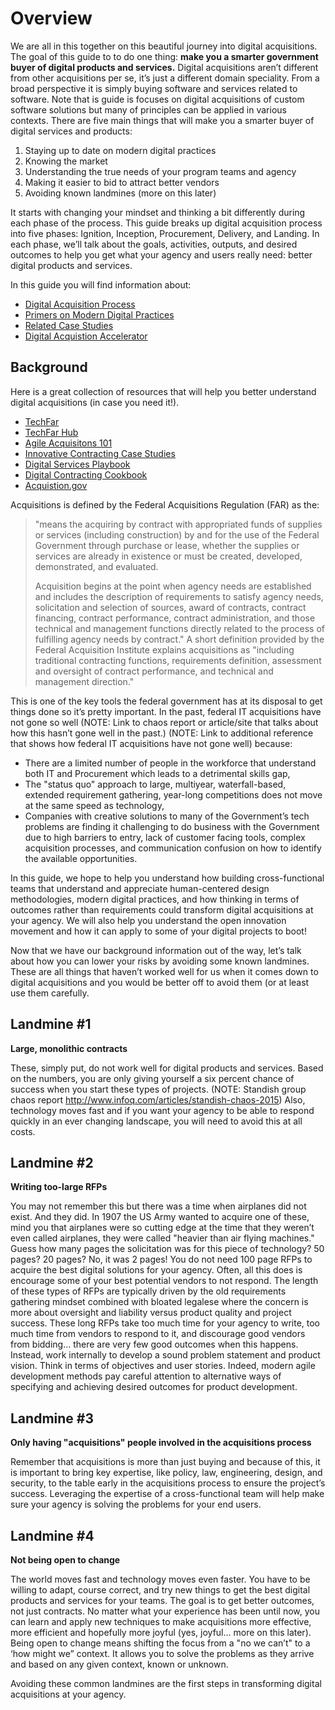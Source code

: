 # Overview

We are all in this together on this beautiful journey into digital acquisitions. The goal of this guide to to do one thing: **make you a smarter government buyer of digital products and services.** Digital acquisitions aren’t different from other acquisitions per se, it’s just a different domain speciality. From a broad perspective it is simply buying software and services related to software. Note that is guide is focuses on digital acquisitions of custom software solutions but many of principles can be applied in various contexts. There are five main things that will make you a smarter buyer of digital services and products:

1. Staying up to date on modern digital practices
2. Knowing the market
3. Understanding the true needs of your program teams and agency
4. Making it easier to bid to attract better vendors
5. Avoiding known landmines (more on this later)

It starts with changing your mindset and thinking a bit differently during each phase of the process. This guide breaks up digital acquisition process into five phases: Ignition, Inception, Procurement, Delivery, and Landing. In each phase, we’ll talk about the goals, activities, outputs, and desired outcomes to help you get what your agency and users really need: better digital products and services. 

In this guide you will find information about:
- [Digital Acquisition Process](https://github.com/18F/daap-playbook/blob/master/pages/3-process.md)
- [Primers on Modern Digital Practices](https://github.com/18F/daap-playbook/blob/master/pages/4-primers.md)
- [Related Case Studies](https://github.com/18F/daap-playbook/blob/master/pages/2-case-study.md)
- [Digital Acquistion Accelerator](https://github.com/18F/daap-playbook/blob/master/pages/5-about-daap.md)

## Background
Here is a great collection of resources that will help you better understand digital acquisitions (in case you need it!).

* [TechFar](https://github.com/usds/playbook/blob/gh-pages/_includes/techfar-online.md)
* [TechFar Hub](https://techfarhub.cio.gov/)
* [Agile Acquisitons 101](https://www.fai.gov/media_library/items/show/81)
* [Innovative Contracting Case Studies](https://www.whitehouse.gov/sites/default/files/microsites/ostp/innovative_contracting_case_studies_2014_-_august.pdf)
* [Digital Services Playbook](https://playbook.cio.gov/)
* [Digital Contracting Cookbook](https://github.com/18F/contracting-cookbook)
* [Acquistion.gov](https://www.acquisition.gov/)

Acquisitions is defined by the Federal Acquisitions Regulation (FAR) as the:

> "means the acquiring by contract with appropriated funds of supplies or services (including construction) by and for the use of the Federal Government through purchase or lease, whether the supplies or services are already in existence or must be created, developed, demonstrated, and evaluated. 
>
> Acquisition begins at the point when agency needs are established and includes the description of requirements to satisfy agency needs, solicitation and selection of sources, award of contracts, contract financing, contract performance, contract administration, and those technical and management functions directly related to the process of fulfilling agency needs by contract." A short definition provided by the Federal Acquisition Institute explains acquisitions as "including traditional contracting functions, requirements definition, assessment and oversight of contract performance, and technical and management direction." 

This is one of the key tools the federal government has at its disposal to get things done so it’s pretty important. In the past, federal IT acquisitions have not gone so well (NOTE:  Link to chaos report or article/site that talks about how this hasn’t gone well in the past.) (NOTE:  Link to additional reference that shows how federal IT acquisitions have not gone well) because:

* There are a limited number of people in the workforce that understand both IT and Procurement which leads to a detrimental skills gap,
* The "status quo" approach to large, multiyear, waterfall-based, extended requirement gathering, year-long competitions does not move at the same speed as technology,
* Companies with creative solutions to many of the Government’s tech problems are finding it challenging to do business with the Government due to high barriers to entry, lack of customer facing tools, complex acquisition processes, and communication confusion on how to identify the available opportunities.

In this guide, we hope to help you understand how building cross-functional teams that understand and appreciate human-centered design methodologies, modern digital practices, and how thinking in terms of outcomes rather than requirements could transform digital acquisitions at your agency. We will also help you understand the open innovation movement and how it can apply to some of your digital projects to boot!

Now that we have our background information out of the way, let’s talk about how you can lower your risks by avoiding some known landmines. These are all things that haven’t worked well for us when it comes down to digital acquisitions and you would be better off to avoid them (or at least use them carefully.

## Landmine #1

**Large, monolithic contracts**

These, simply put, do not work well for digital products and services. Based on the numbers, you are only giving yourself a six percent chance of success when you start these types of projects. (NOTE:  Standish group chaos report http://www.infoq.com/articles/standish-chaos-2015) Also, technology moves fast and if you want your agency to be able to respond quickly in an ever changing landscape, you will need to avoid this at all costs.

## Landmine #2

**Writing too-large RFPs**

You may not remember this but there was a time when airplanes did not exist. And they did. In 1907 the US Army wanted to acquire one of these, mind you that airplanes were so cutting edge at the time that they weren’t even called airplanes, they were called "heavier than air flying machines." Guess how many pages the solicitation was for this piece of technology? 50 pages? 20 pages? No, it was 2 pages! You do not need 100 page RFPs to acquire the best digital solutions for your agency.  Often, all this does is encourage some of your best potential vendors to not respond. The length of these types of RFPs are typically driven by the old requirements gathering mindset combined with bloated legalese where the concern is more about oversight and liability versus product quality and project success. These long RFPs take too much time for your agency to write, too much time from vendors to respond to it, and discourage good vendors from bidding… there are very few good outcomes when this happens. Instead, work internally to develop a sound problem statement and product vision. Think in terms of objectives and user stories. Indeed, modern agile development methods pay careful attention to alternative ways of specifying and achieving desired outcomes for product development.

## Landmine #3

**Only having "acquisitions" people involved in the acquisitions process**

Remember that acquisitions is more than just buying and because of this, it is important to bring key expertise, like policy, law, engineering, design, and security, to the table early in the acquisitions process to ensure the project’s success. Leveraging the expertise of a cross-functional team will help make sure your agency is solving the problems for your end users.

## Landmine #4

**Not being open to change**

The world moves fast and technology moves even faster. You have to be willing to adapt, course correct, and try new things to get the best digital products and services for your teams. The goal is to get better outcomes, not just contracts. No matter what your experience has been until now, you can learn and apply new techniques to make acquisitions more effective, more efficient and hopefully more joyful (yes, joyful… more on this later). Being open to change means shifting the focus from a "no we can’t" to a ‘how might we” context. It allows you to solve the problems as they arrive and based on any given context, known or unknown.

Avoiding these common landmines are the first steps in transforming digital acquisitions at your agency.
